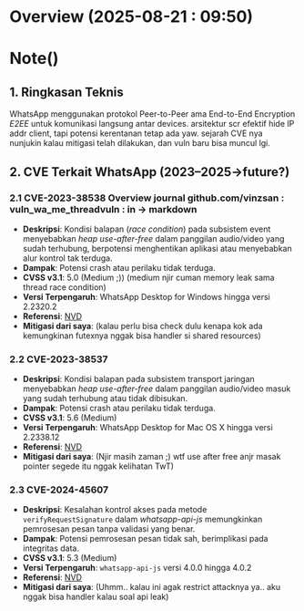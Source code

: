 # Overview (2025-08-21 : 09:50)
# Note()

## 1. Ringkasan Teknis

WhatsApp menggunakan protokol Peer-to-Peer ama End-to-End Encryption _E2EE_ untuk komunikasi langsung antar devices. arsitektur scr efektif hide IP addr client, tapi potensi kerentanan tetap ada yaw. sejarah CVE nya nunjukin kalau mitigasi telah dilakukan, dan vuln baru bisa muncul lgi.

## 2. CVE Terkait WhatsApp (2023–2025->future?)

### 2.1 CVE-2023-38538 Overview journal github.com/vinzsan : vuln_wa_me_threadvuln : in -> markdown

* **Deskripsi**: Kondisi balapan (*race condition*) pada subsistem event menyebabkan *heap use-after-free* dalam panggilan audio/video yang sudah terhubung, berpotensi menghentikan aplikasi atau menyebabkan alur kontrol tak terduga.
* **Dampak**: Potensi crash atau perilaku tidak terduga.
* **CVSS v3.1**: 5.0 (Medium ;)) (medium njir cuman memory leak sama thread race condition)
* **Versi Terpengaruh**: WhatsApp Desktop for Windows hingga versi 2.2320.2
* **Referensi**: [NVD](https://nvd.nist.gov/vuln/detail/CVE-2023-38538)
* **Mitigasi dari saya**: (kalau perlu bisa check dulu kenapa kok ada kemungkinan futexnya nggak bisa handler si shared resources)

### 2.2 CVE-2023-38537

* **Deskripsi**: Kondisi balapan pada subsistem transport jaringan menyebabkan *heap use-after-free* dalam panggilan audio/video masuk yang sudah terhubung atau tidak dibisukan.
* **Dampak**: Potensi crash atau perilaku tidak terduga.
* **CVSS v3.1**: 5.6 (Medium)
* **Versi Terpengaruh**: WhatsApp Desktop for Mac OS X hingga versi 2.2338.12
* **Referensi**: [NVD](https://nvd.nist.gov/vuln/detail/CVE-2023-38537)
* **Mitigasi dari saya**: (Njir masih zaman ;) wtf use after free anjr masak pointer segede itu nggak kelihatan TwT)

### 2.3 CVE-2024-45607

* **Deskripsi**: Kesalahan kontrol akses pada metode `verifyRequestSignature` dalam *whatsapp-api-js* memungkinkan pemrosesan pesan tanpa validasi yang benar.
* **Dampak**: Potensi pemrosesan pesan tidak sah, berimplikasi pada integritas data.
* **CVSS v3.1**: 5.3 (Medium)
* **Versi Terpengaruh**: `whatsapp-api-js` versi 4.0.0 hingga 4.0.2
* **Referensi**: [NVD](https://nvd.nist.gov/vuln/detail/CVE-2024-45607)
* **Mitigasi dari saya**: (Uhmm.. kalau ini agak restrict attacknya ya.. aku nggak bisa handler kalau soal api leak)
